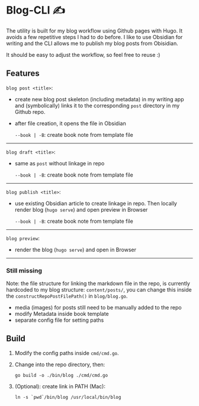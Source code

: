 # Blog-CLI ✍️

The utility is built for my blog workflow using Github pages with Hugo. It avoids a few repetitive steps I had to do before.
I like to use Obsidian for writing and the CLI allows me to publish my blog posts from Obisidian.

It should be easy to adjust the workflow, so feel free to reuse :)

## Features

`blog post <title>`:

- create new blog post skeleton (including metadata) in my writing app and (symbolically) links it to the corresponding `post` directory in my Github repo.
- after file creation, it opens the file in Obsidian

  `--book | -B`: create book note from template file

---

`blog draft <title>`:

- same as `post` without linkage in repo

  `--book | -B`: create book note from template file

---

`blog publish <title>`:

- use existing Obsidian article to create linkage in repo. Then locally render blog (`hugo serve`) and open preview in Browser

  `--book | -B`: create book note from template file

---

`blog preview`:

- render the blog (`hugo serve`) and open in Browser

---

### Still missing

Note: the file structure for linking the markdown file in the repo, is currently hardcoded to my blog structure: `content/posts/`, you can change this inside the `constructRepoPostFilePath()` in `blog/blog.go`.

- media (images) for posts still need to be manually added to the repo
- modify Metadata inside book template
- separate config file for setting paths

## Build

1. Modify the config paths inside `cmd/cmd.go`.

2. Change into the repo directory, then:

   `go build -o ./bin/blog ./cmd/cmd.go`

3. (Optional): create link in PATH (Mac):

   `` ln -s `pwd`/bin/blog /usr/local/bin/blog ``
